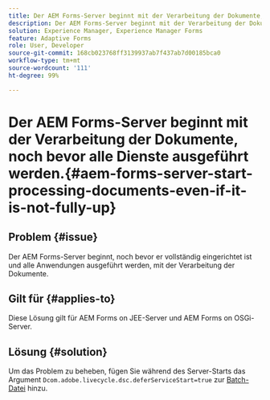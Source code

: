 ```yaml
---
title: Der AEM Forms-Server beginnt mit der Verarbeitung der Dokumente, noch bevor alle Dienste ausgeführt werden.
description: Der AEM Forms-Server beginnt mit der Verarbeitung der Dokumente, noch bevor alle Dienste auf dem JEE- und OSGi-Server ausgeführt werden.
solution: Experience Manager, Experience Manager Forms
feature: Adaptive Forms
role: User, Developer
source-git-commit: 168cb023768ff3139937ab7f437ab7d00185bca0
workflow-type: tm+mt
source-wordcount: '111'
ht-degree: 99%

---
```


# Der AEM Forms-Server beginnt mit der Verarbeitung der Dokumente, noch bevor alle Dienste ausgeführt werden.{#aem-forms-server-start-processing-documents-even-if-it-is-not-fully-up}

## Problem {#issue}

<!--When user restarts AEM Forms server, the current calling processes or services still continue such as rendering PDF documents and more. It causes the restart of the AEM Forms server to not startup correctly.-->

Der AEM Forms-Server beginnt, noch bevor er vollständig eingerichtet ist und alle Anwendungen ausgeführt werden, mit der Verarbeitung der Dokumente.


## Gilt für {#applies-to}

Diese Lösung gilt für AEM Forms on JEE-Server und AEM Forms on OSGi-Server.

## Lösung {#solution}

Um das Problem zu beheben, fügen Sie während des Server-Starts das Argument `Dcom.adobe.livecycle.dsc.deferServiceStart=true` zur [Batch-Datei](https://experienceleague.adobe.com/docs/experience-manager-65-lts/deploying/deploying/command-line-start-and-stop.html#windows-platform-start-bat-script-example) hinzu.
